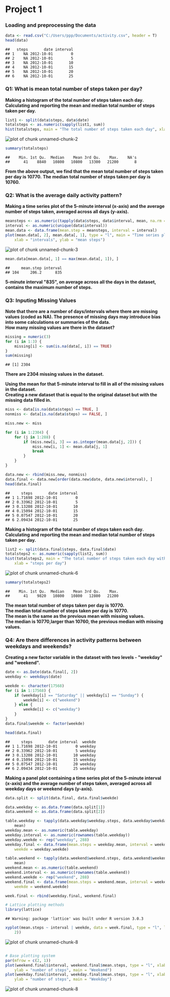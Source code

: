 Project 1
========================================================

### Loading and preprocessing the data


```r
data <- read.csv("C:/Users/ppp/Documents/activity.csv", header = T)
head(data)
```

```
##   steps       date interval
## 1    NA 2012-10-01        0
## 2    NA 2012-10-01        5
## 3    NA 2012-10-01       10
## 4    NA 2012-10-01       15
## 5    NA 2012-10-01       20
## 6    NA 2012-10-01       25
```



### Q1: What is mean total number of steps taken per day?

**Making a histogram of the total number of steps taken each day.**  
**Calculating and reporting the mean and median total number of steps taken per day.**


```r
list1 <- split(data$steps, data$date)
totalsteps <- as.numeric(sapply(list1, sum))
hist(totalsteps, main = "The total number of steps taken each day", xlab = "steps per day")
```

![plot of chunk unnamed-chunk-2](figure/unnamed-chunk-2.png) 

```r
summary(totalsteps)
```

```
##    Min. 1st Qu.  Median    Mean 3rd Qu.    Max.    NA's 
##      41    8840   10800   10800   13300   21200       8
```


**From the above output, we find that the mean total number of steps taken per day is 10770.**
**The median total number of steps taken per day is 10760.**  
  
  
### Q2: What is the average daily activity pattern?

**Making a time series plot of the 5-minute interval (x-axis) and the average number of steps taken, averaged across all days (y-axis).**


```r
meansteps <- as.numeric(tapply(data$steps, data$interval, mean, na.rm = T))
interval <- as.numeric(unique(data$interval))
mean.data <- data.frame(mean.step = meansteps, interval = interval)
plot(mean.data[, 2], mean.data[, 1], type = "l", main = "Time series plot", 
    xlab = "intervals", ylab = "mean steps")
```

![plot of chunk unnamed-chunk-3](figure/unnamed-chunk-3.png) 

```r
mean.data[mean.data[, 1] == max(mean.data[, 1]), ]
```

```
##     mean.step interval
## 104     206.2      835
```


**5-minute interval "835", on average across all the days in the dataset, contains the maximum number of steps.**  


### Q3: Inputing Missing Values

**Note that there are a number of days/intervals where there are missing values (coded as NA). The presence of missing days may introduce bias into some calculations or summaries of the data.**   
**How many missing values are there in the dataset?**


```r
missing = numeric(3)
for (i in 1:3) {
    missing[i] <- sum(is.na(data[, i]) == TRUE)
}
sum(missing)
```

```
## [1] 2304
```


**There are 2304 missing values in the dataset.**    


**Using the mean for that 5-minute interval to fill in all of the missing values in the dataset.**  
**Creating a new dataset that is equal to the original dataset but with the missing data filled in.**


```r
miss <- data[is.na(data$steps) == TRUE, ]
nonmiss <- data[is.na(data$steps) == FALSE, ]

miss.new <- miss

for (i in 1:2304) {
    for (j in 1:288) {
        if (miss.new[i, 3] == as.integer(mean.data[j, 2])) {
            miss.new[i, 1] <- mean.data[j, 1]
            break
        }
    }
}

data.new <- rbind(miss.new, nonmiss)
data.final <- data.new[order(data.new$date, data.new$interval), ]
head(data.final)
```

```
##     steps       date interval
## 1 1.71698 2012-10-01        0
## 2 0.33962 2012-10-01        5
## 3 0.13208 2012-10-01       10
## 4 0.15094 2012-10-01       15
## 5 0.07547 2012-10-01       20
## 6 2.09434 2012-10-01       25
```


**Making a histogram of the total number of steps taken each day.**  
**Calculating and reporting the mean and median total number of steps taken per day.**


```r
list2 <- split(data.final$steps, data.final$date)
totalsteps2 <- as.numeric(sapply(list2, sum))
hist(totalsteps2, main = "The total number of steps taken each day without missing values", 
    xlab = "steps per day")
```

![plot of chunk unnamed-chunk-6](figure/unnamed-chunk-6.png) 

```r
summary(totalsteps2)
```

```
##    Min. 1st Qu.  Median    Mean 3rd Qu.    Max. 
##      41    9820   10800   10800   12800   21200
```


**The mean total number of steps taken per day is 10770.**  
**The median total number of steps taken per day is 10770.**  
**The mean is the same as the previous mean with missing values.**  
**The median is 10770,larger than 10760, the previous median with missing values.**  


### Q4: Are there differences in activity patterns between weekdays and weekends? 

**Creating a new factor variable in the dataset with two levels - "weekday" and "weekend".** 


```r
date <- as.Date(data.final[, 2])
weekday <- weekdays(date)

weekde <- character(17568)
for (i in 1:17568) {
    if (weekday[i] == "Saturday" || weekday[i] == "Sunday") {
        weekde[i] <- c("weekend")
    } else {
        weekde[i] <- c("weekday")
    }
}
data.final$weekde <- factor(weekde)

head(data.final)
```

```
##     steps       date interval  weekde
## 1 1.71698 2012-10-01        0 weekday
## 2 0.33962 2012-10-01        5 weekday
## 3 0.13208 2012-10-01       10 weekday
## 4 0.15094 2012-10-01       15 weekday
## 5 0.07547 2012-10-01       20 weekday
## 6 2.09434 2012-10-01       25 weekday
```



**Making a panel plot containing a time series plot of the 5-minute interval (x-axis) and the average number of steps taken, averaged across all weekday days or weekend days (y-axis).**


```r
data.split <- split(data.final, data.final$weekde)

data.weekday <- as.data.frame(data.split[1])
data.weekend <- as.data.frame(data.split[2])

table.weekday <- tapply(data.weekday$weekday.steps, data.weekday$weekday.interval, 
    mean)
weekday.mean <- as.numeric(table.weekday)
weekday.interval <- as.numeric(rownames(table.weekday))
weekday.weekde <- rep("weekday", 288)
weekday.final <- data.frame(mean.steps = weekday.mean, interval = weekday.interval, 
    weekde = weekday.weekde)

table.weekend <- tapply(data.weekend$weekend.steps, data.weekend$weekend.interval, 
    mean)
weekend.mean <- as.numeric(table.weekend)
weekend.interval <- as.numeric(rownames(table.weekend))
weekend.weekde <- rep("weekend", 288)
weekend.final <- data.frame(mean.steps = weekend.mean, interval = weekend.interval, 
    weekde = weekend.weekde)

week.final <- rbind(weekday.final, weekend.final)

# Lattice plotting methods
library(lattice)
```

```
## Warning: package 'lattice' was built under R version 3.0.3
```

```r
xyplot(mean.steps ~ interval | weekde, data = week.final, type = "l", layout = c(1, 
    2))
```

![plot of chunk unnamed-chunk-8](figure/unnamed-chunk-81.png) 

```r

# Base plotting system
par(mfrow = c(2, 1))
plot(weekend.final$interval, weekend.final$mean.steps, type = "l", xlab = "intervals", 
    ylab = "number of steps", main = "Weekend")
plot(weekday.final$interval, weekday.final$mean.steps, type = "l", xlab = "intervals", 
    ylab = "number of steps", main = "Weekday")
```

![plot of chunk unnamed-chunk-8](figure/unnamed-chunk-82.png) 

